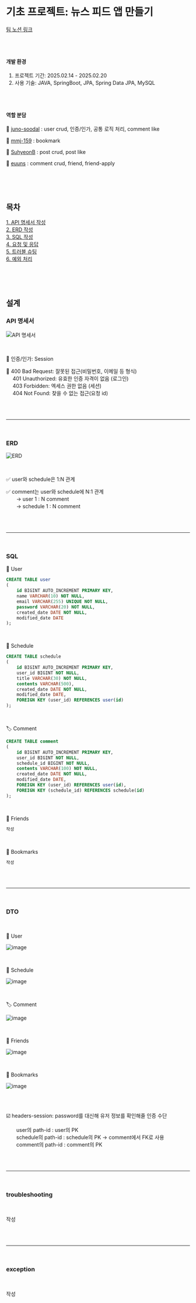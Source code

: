 # 기초 프로젝트: 뉴스 피드 앱 만들기
[팀 노션 링크](https://www.notion.so/teamsparta/1-MVP-19a2dc3ef5148081ad2edcbe774baa60)

<br><br>

#### 개발 환경
1. 프로젝트 기간: 2025.02.14 - 2025.02.20
2. 사용 기술: JAVA, SpringBoot, JPA, Spring Data JPA, MySQL

<br><br>

#### 역할 분담
🦦 [juno-soodal](https://github.com/juno-soodal) : user crud, 인증/인가, 공통 로직 처리, comment like<p>
🤡 [mmj-159](https://github.com/mmj-159) : bookmark<p>
👻 [SuhyeonB](https://github.com/SuhyeonB) : post crud, post like<p>
🍊 [euuns](https://github.com/euuns) : comment crud, friend, friend-apply


<br><br><br>

## 목차
[1. API 명세서 작성](#api-명세서) <br>
[2. ERD 작성](#erd) <br>
[3. SQL 작성](#sql) <br>
[4. 요청 및 응답](#dto) <br>
[5. 트러블 슈팅](#troubleshooting) <br>
[6. 예외 처리](#exception) <br>

<br><br><br>

## 설계

### API 명세서
![API 명세서](https://img1.daumcdn.net/thumb/R1280x0/?scode=mtistory2&fname=https%3A%2F%2Fblog.kakaocdn.net%2Fdn%2FkSXBU%2FbtsMekkA8es%2FL4HqsOKfnK95URwxUSrvc1%2Fimg.png)

<br>

🔐 인증/인가: Session

🚨 400 Bad Request: 잘못된 접근(비밀번호, 이메일 등 형식)<br>
　  401 Unauthorized: 유효한 인증 자격이 없음 (로그인)<br>
　  403 Forbidden: 엑세스 권한 없음 (세션)<br>
　  404 Not Found: 찾을 수 없는 접근(요청 id)

<br><br><hr><br>

### ERD
![ERD](https://img1.daumcdn.net/thumb/R1280x0/?scode=mtistory2&fname=https%3A%2F%2Fblog.kakaocdn.net%2Fdn%2Fcvbm9q%2FbtsMchgg6bk%2F1kCsOqJGNCtsMUpozjoYTk%2Fimg.png)

<br>

✅ user와 schedule은 1:N 관계

✅ comment는 user와 schedule에 N:1 관계<br>
　　→  user 1 : N comment<br>
　　→  schedule 1 : N comment<br>

<br><br><hr><br>


### SQL

👤 User
```sql
CREATE TABLE user
(
	id BIGINT AUTO_INCREMENT PRIMARY KEY,
    name VARCHAR(10) NOT NULL,
    email VARCHAR(255) UNIQUE NOT NULL,
    password VARCHAR(20) NOT NULL,
    created_date DATE NOT NULL,
    modified_date DATE
);
```

<br>

📑 Schedule
```sql
CREATE TABLE schedule
(
	id BIGINT AUTO_INCREMENT PRIMARY KEY,
    user_id BIGINT NOT NULL,
    title VARCHAR(30) NOT NULL,
    contents VARCHAR(500),
    created_date DATE NOT NULL,
    modified_date DATE,
    FOREIGN KEY (user_id) REFERENCES user(id)
);
```

<br>

🏷️ Comment
```sql
CREATE TABLE comment
(
	id BIGINT AUTO_INCREMENT PRIMARY KEY,
    user_id BIGINT NOT NULL,
    schedule_id BIGINT NOT NULL,
    contents VARCHAR(100) NOT NULL,
    created_date DATE NOT NULL,
    modified_date DATE,
    FOREIGN KEY (user_id) REFERENCES user(id),
    FOREIGN KEY (schedule_id) REFERENCES schedule(id)
);
```

<br>

👥 Friends
```sql
작성
```

<br>

🔖 Bookmarks
```sql
작성
```

<br><br><hr><br>

### DTO

<br>

👤 User <p>
![image](https://github.com/user-attachments/assets/2174523c-9f0d-4760-a242-b439e03c9344)

<br>

📑 Schedule <p>
![image](https://github.com/user-attachments/assets/130ca238-a075-4730-84e7-36f2271f553a)

<br>

🏷️ Comment <p>
![image](https://github.com/user-attachments/assets/ae29ba35-96e1-40e0-98fb-ead935ee6d3b)

<br>

👥 Friends <p>
![image](https://github.com/user-attachments/assets/ae29ba35-96e1-40e0-98fb-ead935ee6d3b)

<br>

🔖 Bookmarks <p>
![image](https://github.com/user-attachments/assets/ae29ba35-96e1-40e0-98fb-ead935ee6d3b)

<br><br>

☑️ headers-session: password를 대신해 유저 정보를 확인해줄 인증 수단<p>
　　user의 path-id : user의 PK<br>
　　schedule의 path-id : schedule의 PK → comment에서 FK로 사용<br>
　　comment의 path-id : comment의 PK<br>


<br><br><hr><br>

### troubleshooting

<br>

작성

<br><br><hr><br>

### exception

<br>

작성

<br><br>
